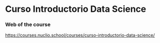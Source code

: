 # Curso Introductorio Data Science

### Web of the course
https://courses.nuclio.school/courses/curso-introductorio-data-science/
